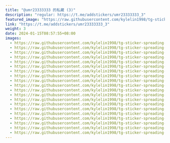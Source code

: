 ```yaml
---
title: "@umr23333333 的私藏 (3)"
description: "regular: https://t.me/addstickers/umr23333333_3"
featured_image: "https://raw.githubusercontent.com/kylelin1998/tg-sticker-spreading-worldwide-images/main/img/e356685b-9fe7-4c68-bc12-7c9138a22447.jpg"
link: "https://t.me/addstickers/umr23333333_3"
weight: 3
date: 2024-01-15T08:57:55+08:00
images:
  - https://raw.githubusercontent.com/kylelin1998/tg-sticker-spreading-worldwide-images/main/img/e356685b-9fe7-4c68-bc12-7c9138a22447.jpg
  - https://raw.githubusercontent.com/kylelin1998/tg-sticker-spreading-worldwide-images/main/img/65af31d0-8ca4-4c9e-a21d-291b71e1c833.jpg
  - https://raw.githubusercontent.com/kylelin1998/tg-sticker-spreading-worldwide-images/main/img/c919011d-89c5-4bb6-a6bc-44d3c4422204.jpg
  - https://raw.githubusercontent.com/kylelin1998/tg-sticker-spreading-worldwide-images/main/img/a9f83808-6039-452e-a3c6-c7c83d281d70.jpg
  - https://raw.githubusercontent.com/kylelin1998/tg-sticker-spreading-worldwide-images/main/img/ea31ed6e-d71a-4bd6-9cce-03518d90b748.jpg
  - https://raw.githubusercontent.com/kylelin1998/tg-sticker-spreading-worldwide-images/main/img/c071f6a8-adda-45db-8436-1581fab85700.jpg
  - https://raw.githubusercontent.com/kylelin1998/tg-sticker-spreading-worldwide-images/main/img/0944a761-b0ef-4dd6-8636-758430bc9e6e.jpg
  - https://raw.githubusercontent.com/kylelin1998/tg-sticker-spreading-worldwide-images/main/img/d5d3297f-dc14-42b3-999d-e1a74bf82456.jpg
  - https://raw.githubusercontent.com/kylelin1998/tg-sticker-spreading-worldwide-images/main/img/bb51d7a6-04c2-4a42-b2b6-4cf664992e85.jpg
  - https://raw.githubusercontent.com/kylelin1998/tg-sticker-spreading-worldwide-images/main/img/9840af70-2244-4254-8579-01e807247ffa.jpg
  - https://raw.githubusercontent.com/kylelin1998/tg-sticker-spreading-worldwide-images/main/img/b8d7c2e6-5e5c-4901-9ae0-e40400c42c97.jpg
  - https://raw.githubusercontent.com/kylelin1998/tg-sticker-spreading-worldwide-images/main/img/fad5f1ad-e636-4427-af79-90454f75639d.jpg
  - https://raw.githubusercontent.com/kylelin1998/tg-sticker-spreading-worldwide-images/main/img/3849f7ea-1bcb-4228-8f03-c0c597e653b7.jpg
  - https://raw.githubusercontent.com/kylelin1998/tg-sticker-spreading-worldwide-images/main/img/740e806d-f6d6-456b-8ad2-5221a4028055.jpg
  - https://raw.githubusercontent.com/kylelin1998/tg-sticker-spreading-worldwide-images/main/img/64451af6-1800-4b8d-ad01-35cc17ba8111.jpg
  - https://raw.githubusercontent.com/kylelin1998/tg-sticker-spreading-worldwide-images/main/img/c5463dea-0ddc-4e29-9ad9-efdab6c2ef61.jpg
  - https://raw.githubusercontent.com/kylelin1998/tg-sticker-spreading-worldwide-images/main/img/d3a9ec06-028f-4ad8-b857-e23196422205.jpg
  - https://raw.githubusercontent.com/kylelin1998/tg-sticker-spreading-worldwide-images/main/img/95bcac44-f836-4034-a350-2ff3e9d7a120.jpg
  - https://raw.githubusercontent.com/kylelin1998/tg-sticker-spreading-worldwide-images/main/img/fc679a14-0920-4e2c-9dc8-a406aad98b34.jpg
  - https://raw.githubusercontent.com/kylelin1998/tg-sticker-spreading-worldwide-images/main/img/649b1ca1-6d51-40eb-8312-aebe2e802097.jpg
---
```

